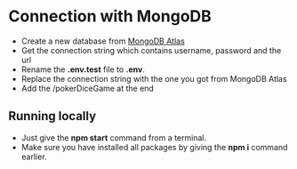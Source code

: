 # Connection with MongoDB

- Create a new database from [MongoDB Atlas](https://cloud.mongodb.com)
- Get the connection string which contains username, password and the url
- Rename the **.env.test** file to **.env**.
- Replace the connection string with the one you got from MongoDB Atlas
- Add the /pokerDiceGame at the end

## Running locally

- Just give the **npm start** command from a terminal.
- Make sure you have installed all packages by giving the **npm i** command earlier.


